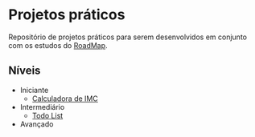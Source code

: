 # Projetos práticos

Repositório de projetos práticos para serem desenvolvidos em conjunto com os estudos do [RoadMap](/material_de_apoio/roadmap).

## Níveis

- Iniciante
    - [Calculadora de IMC](/material_de_apoio/desafios/projetos/iniciante/calculadora_imc/README.md)
- Intermediário
    - [Todo List](/material_de_apoio/desafios/projetos/intermediario/todo-list/README.md)
- Avançado